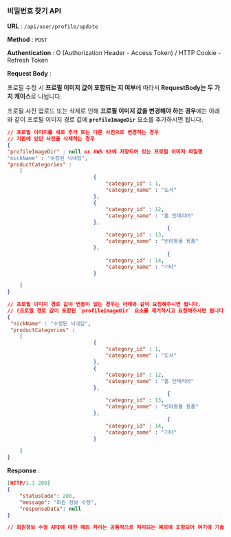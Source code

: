 ### **비밀번호 찾기 API**





**URL** : `/api/user/profile/update` 

**Method** : `POST`

**Authentication** : O (Authorization Header - Access Token) / HTTP Cookie - Refresh Token

**Request Body** :  

프로필 수정 시 **프로필 이미지 값이 포함되는 지 여부**에 따라서 **RequestBody는 두 가지 케이스**로 나뉩니다.  

프로필 사진 업로드 또는 삭제로 인해 **프로필 이미지 값을 변경해야 하는 경우**에는 아래와 같이 프로필 이미지 경로 값에 **`profileImageDir`** 요소를 추가하시면 됩니다. 

```json
// 프로필 이미지를 새로 추가 또는 다른 사진으로 변경하는 경우
// 기존에 있던 사진을 삭제하는 경우 
{
"profileImageDir" : null or AWS S3에 저장되어 있는 프로필 이미지 파일명
"nickName" : "수정된 닉네임",
"productCategories" :  
    [ 
                            {
                                "category_id" : 1, 
                                "category_name" : "도서"
                            },
                            {
                                "category_id" : 12, 
                                "category_name" : "홈 인테리어"
                            },
                                                    {
                                "category_id" : 13, 
                                "category_name" : "반려동물 용품"
                            },
                                                    {
                                "category_id" : 14, 
                                "category_name" : "기타"
                            }

    ]
}

```



```json
// 프로필 이미지 경로 값이 변동이 없는 경우는 아래와 같이 요청해주시면 됩니다.
// (프로필 경로 값이 포함된 `profileImageDir` 요소를 제거하시고 요청해주시면 됩니다)
{
 "nickName" : "수정된 닉네임",
 "productCategories" :  
    [ 
                            {
                                "category_id" : 1, 
                                "category_name" : "도서"
                            },
                            {
                                "category_id" : 12, 
                                "category_name" : "홈 인테리어"
                            },
                                                    {
                                "category_id" : 13, 
                                "category_name" : "반려동물 용품"
                            },
                                                    {
                                "category_id" : 14, 
                                "category_name" : "기타"
                            }

    ]
}
```

**Response** :

```json
[HTTP/1.1 200]
{
    "statusCode": 200,
    "message": "회원 정보 수정",
    "responseData": null
}

// 회원정보 수정 API에 대한 예외 처리는 공통적으로 처리되는 예외에 포함되어 여기에 기술하지 않습니다. 
```

